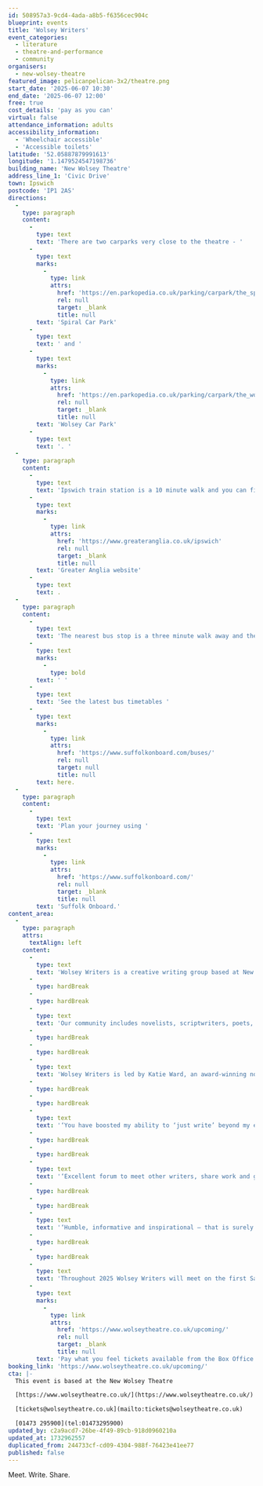 ```yaml
---
id: 508957a3-9cd4-4ada-a8b5-f6356cec904c
blueprint: events
title: 'Wolsey Writers'
event_categories:
  - literature
  - theatre-and-performance
  - community
organisers:
  - new-wolsey-theatre
featured_image: pelicanpelican-3x2/theatre.png
start_date: '2025-06-07 10:30'
end_date: '2025-06-07 12:00'
free: true
cost_details: 'pay as you can'
virtual: false
attendance_information: adults
accessibility_information:
  - 'Wheelchair accessible'
  - 'Accessible toilets'
latitude: '52.05887879991613'
longitude: '1.1479524547198736'
building_name: 'New Wolsey Theatre'
address_line_1: 'Civic Drive'
town: Ipswich
postcode: 'IP1 2AS'
directions:
  -
    type: paragraph
    content:
      -
        type: text
        text: 'There are two carparks very close to the theatre - '
      -
        type: text
        marks:
          -
            type: link
            attrs:
              href: 'https://en.parkopedia.co.uk/parking/carpark/the_spiral/ip1/ipswich/?arriving=202404081230&leaving=202404081430'
              rel: null
              target: _blank
              title: null
        text: 'Spiral Car Park'
      -
        type: text
        text: ' and '
      -
        type: text
        marks:
          -
            type: link
            attrs:
              href: 'https://en.parkopedia.co.uk/parking/carpark/the_wolsey/ip1/ipswich/?arriving=202404081230&leaving=202404081430'
              rel: null
              target: _blank
              title: null
        text: 'Wolsey Car Park'
      -
        type: text
        text: '. '
  -
    type: paragraph
    content:
      -
        type: text
        text: 'Ipswich train station is a 10 minute walk and you can find up to date train times on the '
      -
        type: text
        marks:
          -
            type: link
            attrs:
              href: 'https://www.greateranglia.co.uk/ipswich'
              rel: null
              target: _blank
              title: null
        text: 'Greater Anglia website'
      -
        type: text
        text: .
  -
    type: paragraph
    content:
      -
        type: text
        text: 'The nearest bus stop is a three minute walk away and the Tower Ramparts Bus Station is a 10 minutes walk and buses run frequently.'
      -
        type: text
        marks:
          -
            type: bold
        text: ' '
      -
        type: text
        text: 'See the latest bus timetables '
      -
        type: text
        marks:
          -
            type: link
            attrs:
              href: 'https://www.suffolkonboard.com/buses/'
              rel: null
              target: null
              title: null
        text: here.
  -
    type: paragraph
    content:
      -
        type: text
        text: 'Plan your journey using '
      -
        type: text
        marks:
          -
            type: link
            attrs:
              href: 'https://www.suffolkonboard.com/'
              rel: null
              target: _blank
              title: null
        text: 'Suffolk Onboard.'
content_area:
  -
    type: paragraph
    attrs:
      textAlign: left
    content:
      -
        type: text
        text: 'Wolsey Writers is a creative writing group based at New Wolsey Theatre since 2015.'
      -
        type: hardBreak
      -
        type: hardBreak
      -
        type: text
        text: 'Our community includes novelists, scriptwriters, poets, storytellers, children’s literature, comedy, and nonfiction. We welcome writing in any genre. We welcome writers from diverse backgrounds. We welcome all levels of experience and aspirations of every size – from haiku to blockbuster trilogy.'
      -
        type: hardBreak
      -
        type: hardBreak
      -
        type: text
        text: 'Wolsey Writers is led by Katie Ward, an award-winning novelist and lecturer in creative writing at University of Suffolk. Every session includes tips to improve your creative practice, focused writing time, peer support and inspiration.'
      -
        type: hardBreak
      -
        type: hardBreak
      -
        type: text
        text: '‘You have boosted my ability to ‘just write’ beyond my expectations and it is helping me push my current novel forward.’'
      -
        type: hardBreak
      -
        type: hardBreak
      -
        type: text
        text: '‘Excellent forum to meet other writers, share work and get constructive feedback.’'
      -
        type: hardBreak
      -
        type: hardBreak
      -
        type: text
        text: '‘Humble, informative and inspirational – that is surely the success and key to Wolsey Writers.’'
      -
        type: hardBreak
      -
        type: hardBreak
      -
        type: text
        text: 'Throughout 2025 Wolsey Writers will meet on the first Saturday of the month (except August) in the upstairs bar. Doors open 10am for 10:30am start and the session finishes at midday. '
      -
        type: text
        marks:
          -
            type: link
            attrs:
              href: 'https://www.wolseytheatre.co.uk/upcoming/'
              rel: null
              target: _blank
              title: null
        text: 'Pay what you feel tickets available from the Box Office.'
booking_link: 'https://www.wolseytheatre.co.uk/upcoming/'
cta: |-
  This event is based at the New Wolsey Theatre

  [https://www.wolseytheatre.co.uk/](https://www.wolseytheatre.co.uk/)

  [tickets@wolseytheatre.co.uk](mailto:tickets@wolseytheatre.co.uk)

  [01473 295900](tel:01473295900)
updated_by: c2a9acd7-26be-4f49-89cb-918d0960210a
updated_at: 1732962557
duplicated_from: 244733cf-cd09-4304-988f-76423e41ee77
published: false
---
```

Meet. Write. Share.